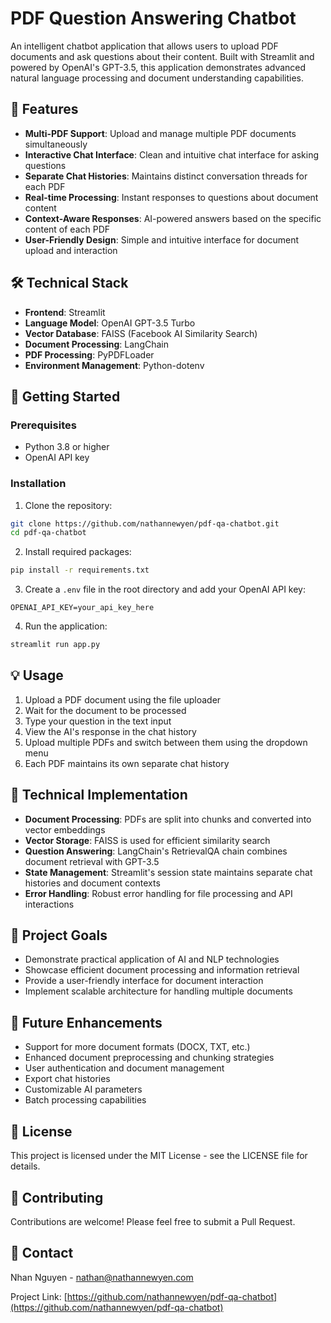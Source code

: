 # PDF Question Answering Chatbot

An intelligent chatbot application that allows users to upload PDF documents and ask questions about their content. Built with Streamlit and powered by OpenAI's GPT-3.5, this application demonstrates advanced natural language processing and document understanding capabilities.

## 🌟 Features

- **Multi-PDF Support**: Upload and manage multiple PDF documents simultaneously
- **Interactive Chat Interface**: Clean and intuitive chat interface for asking questions
- **Separate Chat Histories**: Maintains distinct conversation threads for each PDF
- **Real-time Processing**: Instant responses to questions about document content
- **Context-Aware Responses**: AI-powered answers based on the specific content of each PDF
- **User-Friendly Design**: Simple and intuitive interface for document upload and interaction

## 🛠️ Technical Stack

- **Frontend**: Streamlit
- **Language Model**: OpenAI GPT-3.5 Turbo
- **Vector Database**: FAISS (Facebook AI Similarity Search)
- **Document Processing**: LangChain
- **PDF Processing**: PyPDFLoader
- **Environment Management**: Python-dotenv

## 🚀 Getting Started

### Prerequisites

- Python 3.8 or higher
- OpenAI API key

### Installation

1. Clone the repository:
```bash
git clone https://github.com/nathannewyen/pdf-qa-chatbot.git
cd pdf-qa-chatbot
```

2. Install required packages:
```bash
pip install -r requirements.txt
```

3. Create a `.env` file in the root directory and add your OpenAI API key:
```
OPENAI_API_KEY=your_api_key_here
```

4. Run the application:
```bash
streamlit run app.py
```

## 💡 Usage

1. Upload a PDF document using the file uploader
2. Wait for the document to be processed
3. Type your question in the text input
4. View the AI's response in the chat history
5. Upload multiple PDFs and switch between them using the dropdown menu
6. Each PDF maintains its own separate chat history

## 🔧 Technical Implementation

- **Document Processing**: PDFs are split into chunks and converted into vector embeddings
- **Vector Storage**: FAISS is used for efficient similarity search
- **Question Answering**: LangChain's RetrievalQA chain combines document retrieval with GPT-3.5
- **State Management**: Streamlit's session state maintains separate chat histories and document contexts
- **Error Handling**: Robust error handling for file processing and API interactions

## 🎯 Project Goals

- Demonstrate practical application of AI and NLP technologies
- Showcase efficient document processing and information retrieval
- Provide a user-friendly interface for document interaction
- Implement scalable architecture for handling multiple documents

## 🔮 Future Enhancements

- Support for more document formats (DOCX, TXT, etc.)
- Enhanced document preprocessing and chunking strategies
- User authentication and document management
- Export chat histories
- Customizable AI parameters
- Batch processing capabilities

## 📝 License

This project is licensed under the MIT License - see the LICENSE file for details.

## 👥 Contributing

Contributions are welcome! Please feel free to submit a Pull Request.

## 📧 Contact

Nhan Nguyen - nathan@nathannewyen.com

Project Link: [https://github.com/nathannewyen/pdf-qa-chatbot](https://github.com/nathannewyen/pdf-qa-chatbot) 